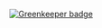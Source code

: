
[![Greenkeeper badge](https://badges.greenkeeper.io/kdelalic/lunch-roulette-client.svg?token=cc4eeb17a50601cf0f240ba5b1805d27b212063feb3251e5c5a2bbcbe3fb0efe&ts=1549770171204)](https://greenkeeper.io/)
